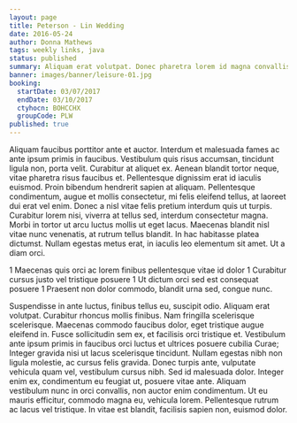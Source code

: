 ```yaml
---
layout: page
title: Peterson - Lin Wedding
date: 2016-05-24
author: Donna Mathews
tags: weekly links, java
status: published
summary: Aliquam erat volutpat. Donec pharetra lorem id magna convallis cursus.
banner: images/banner/leisure-01.jpg
booking:
  startDate: 03/07/2017
  endDate: 03/10/2017
  ctyhocn: BOHCCHX
  groupCode: PLW
published: true
---
```

Aliquam faucibus porttitor ante et auctor. Interdum et malesuada fames ac ante ipsum primis in faucibus. Vestibulum quis risus accumsan, tincidunt ligula non, porta velit. Curabitur at aliquet ex. Aenean blandit tortor neque, vitae pharetra risus faucibus et. Pellentesque dignissim erat id iaculis euismod. Proin bibendum hendrerit sapien at aliquam. Pellentesque condimentum, augue et mollis consectetur, mi felis eleifend tellus, at laoreet dui erat vel enim. Donec a nisl vitae felis pretium interdum quis ut turpis. Curabitur lorem nisi, viverra at tellus sed, interdum consectetur magna. Morbi in tortor ut arcu luctus mollis ut eget lacus. Maecenas blandit nisl vitae nunc venenatis, at rutrum tellus blandit. In hac habitasse platea dictumst. Nullam egestas metus erat, in iaculis leo elementum sit amet. Ut a diam orci.

1 Maecenas quis orci ac lorem finibus pellentesque vitae id dolor
1 Curabitur cursus justo vel tristique posuere
1 Ut dictum orci sed est consequat posuere
1 Praesent non dolor commodo, blandit urna sed, congue nunc.

Suspendisse in ante luctus, finibus tellus eu, suscipit odio. Aliquam erat volutpat. Curabitur rhoncus mollis finibus. Nam fringilla scelerisque scelerisque. Maecenas commodo faucibus dolor, eget tristique augue eleifend in. Fusce sollicitudin sem ex, et facilisis orci tristique et. Vestibulum ante ipsum primis in faucibus orci luctus et ultrices posuere cubilia Curae; Integer gravida nisi ut lacus scelerisque tincidunt. Nullam egestas nibh non ligula molestie, ac cursus felis gravida. Donec turpis ante, vulputate vehicula quam vel, vestibulum cursus nibh. Sed id malesuada dolor. Integer enim ex, condimentum eu feugiat ut, posuere vitae ante. Aliquam vestibulum nunc in orci convallis, non auctor enim condimentum. Ut eu mauris efficitur, commodo magna eu, vehicula lorem. Pellentesque rutrum ac lacus vel tristique. In vitae est blandit, facilisis sapien non, euismod dolor.

